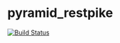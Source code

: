 pyramid_restpike
================

[![Build Status](https://travis-ci.org/ouvigna/pyramid_restpike.png?branch=master)](https://travis-ci.org/ouvigna/pyramid_restpike)
